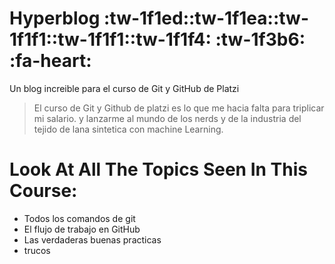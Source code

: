 # Hyperblog     :tw-1f1ed::tw-1f1ea::tw-1f1f1::tw-1f1f1::tw-1f1f4: :tw-1f3b6: :fa-heart:
Un blog increible para el curso de Git y GitHub de Platzi

 > El curso de Git y Github de platzi es lo que me hacia falta para triplicar mi salario.
 y lanzarme al mundo de los nerds y de la industria del tejido de lana sintetica con machine Learning.
 
# Look At All The Topics Seen In This Course: 
  
* Todos los comandos de git
* El flujo de trabajo en GitHub
* Las verdaderas buenas practicas
* trucos 


